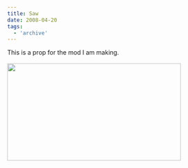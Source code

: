 ```yaml
---
title: Saw
date: 2008-04-20
tags:
  - 'archive'
---
```


This is a prop for the mod I am making.<br /><br /><a onblur="try {parent.deselectBloggerImageGracefully();} catch(e) {}" href="http://4.bp.blogspot.com/_zdYMSK7YuAA/Sard3qtVUCI/AAAAAAAAFEg/GeHvsfPMgdk/s1600-h/saw_web_full.jpg"><img style="float:left; margin:0 10px 10px 0;cursor:pointer; cursor:hand;width: 400px; height: 225px;" src="http://4.bp.blogspot.com/_zdYMSK7YuAA/Sard3qtVUCI/AAAAAAAAFEg/GeHvsfPMgdk/s400/saw_web_full.jpg" border="0" alt="" id="BLOGGER_PHOTO_ID_5308299059236524066" /></a>
